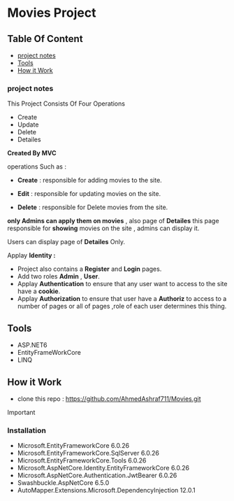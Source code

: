 # Movies Project
## Table Of Content
* [project notes](https://github.com/AhmedAshraf711/Movies/blob/master/README.md#project-notes)
*  [Tools](https://github.com/AhmedAshraf711/Movies#tools)
* [How it Work](https://github.com/AhmedAshraf711/Movies/blob/master/README.md#how-it-work)


### project notes
This Project Consists Of Four Operations 
- Create 
- Update 
- Delete
- Detailes

**Created By MVC**

 operations Such as :
 
 - **Create** : responsible for adding movies to the site.
 
 - **Edit**   : responsible for updating movies on the site.
 
 - **Delete** : responsible for Delete movies from the site.
 
 **only Admins can apply them on movies** ,  also page of  **Detailes**  this page  responsible for **showing**  movies on the site , admins can display it.

 Users can display page of **Detailes** Only.


Applay **Identity :**
- Project also contains a **Register** and **Login** pages.
- Add two roles **Admin** , **User**.
- Applay **Authentication** to ensure that any user want to access to the site  have a **cookie**.
- Applay **Authorization** to ensure that user have a **Authoriz** to access to a number of pages or all of pages ,role of each user determines this thing.



## Tools
- ASP.NET6
- EntityFrameWorkCore
- LINQ
  
 ## How it Work 
 - clone this repo : https://github.com/AhmedAshraf711/Movies.git


> [!IMPORTANT]
>  ### Installation
>  - Microsoft.EntityFrameworkCore 6.0.26
>  - Microsoft.EntityFrameworkCore.SqlServer 6.0.26
>  - Microsoft.EntityFrameworkCore.Tools 6.0.26
>  - Microsoft.AspNetCore.Identity.EntityFrameworkCore 6.0.26
>  - Microsoft.AspNetCore.Authentication.JwtBearer 6.0.26
>  - Swashbuckle.AspNetCore 6.5.0
>  - AutoMapper.Extensions.Microsoft.DependencyInjection 12.0.1



